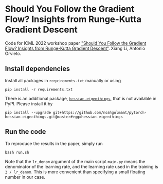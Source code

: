 # Should You Follow the Gradient Flow? Insights from Runge-Kutta Gradient Descent

Code for ICML 2022 workshop paper ["Should You Follow the Gradient Flow?
Insights from Runge-Kutta Gradient
Descent"](https://drive.google.com/file/d/1L5dJ3lPYYB-842CgHuxjN5MfoqDzkoIV/view?usp=sharing).
Xiang Li, Antonio Orvieto.

## Install dependencies

Install all packages in `requirements.txt` manually or
using 
````
pip install -r requirements.txt
````
There is an additional package, [`hessian-eigenthings`](https://github.com/noahgolmant/pytorch-hessian-eigenthings), that is not
available in PyPI. Please install it by
````
pip install --upgrade git+https://github.com/noahgolmant/pytorch-hessian-eigenthings.git@master#egg=hessian-eigenthings
````

## Run the code

To reproduce the results in the paper, simply run
````
bash run.sh
````

Note that the `lr_denom` argument of the main script `main.py`
means the denominator of the learning rate, and the learning rate
used in the training is `2 / lr_denom`.
This is more convenient than specifying a small floating number
in our case.
